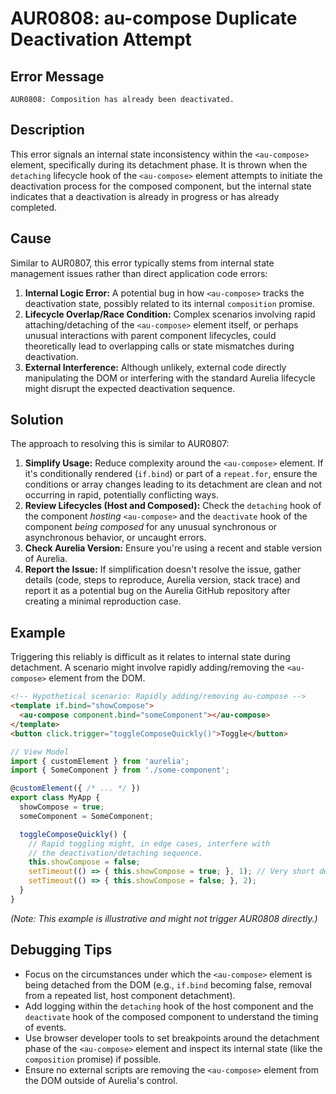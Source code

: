 # AUR0808: au-compose Duplicate Deactivation Attempt

## Error Message

`AUR0808: Composition has already been deactivated.`

## Description

This error signals an internal state inconsistency within the `<au-compose>` element, specifically during its detachment phase. It is thrown when the `detaching` lifecycle hook of the `<au-compose>` element attempts to initiate the deactivation process for the composed component, but the internal state indicates that a deactivation is already in progress or has already completed.

## Cause

Similar to AUR0807, this error typically stems from internal state management issues rather than direct application code errors:

1.  **Internal Logic Error:** A potential bug in how `<au-compose>` tracks the deactivation state, possibly related to its internal `composition` promise.
2.  **Lifecycle Overlap/Race Condition:** Complex scenarios involving rapid attaching/detaching of the `<au-compose>` element itself, or perhaps unusual interactions with parent component lifecycles, could theoretically lead to overlapping calls or state mismatches during deactivation.
3.  **External Interference:** Although unlikely, external code directly manipulating the DOM or interfering with the standard Aurelia lifecycle might disrupt the expected deactivation sequence.

## Solution

The approach to resolving this is similar to AUR0807:

1.  **Simplify Usage:** Reduce complexity around the `<au-compose>` element. If it's conditionally rendered (`if.bind`) or part of a `repeat.for`, ensure the conditions or array changes leading to its detachment are clean and not occurring in rapid, potentially conflicting ways.
2.  **Review Lifecycles (Host and Composed):** Check the `detaching` hook of the component *hosting* `<au-compose>` and the `deactivate` hook of the component *being composed* for any unusual synchronous or asynchronous behavior, or uncaught errors.
3.  **Check Aurelia Version:** Ensure you're using a recent and stable version of Aurelia.
4.  **Report the Issue:** If simplification doesn't resolve the issue, gather details (code, steps to reproduce, Aurelia version, stack trace) and report it as a potential bug on the Aurelia GitHub repository after creating a minimal reproduction case.

## Example

Triggering this reliably is difficult as it relates to internal state during detachment. A scenario might involve rapidly adding/removing the `<au-compose>` element from the DOM.

```html
<!-- Hypothetical scenario: Rapidly adding/removing au-compose -->
<template if.bind="showCompose">
  <au-compose component.bind="someComponent"></au-compose>
</template>
<button click.trigger="toggleComposeQuickly()">Toggle</button>
```

```typescript
// View Model
import { customElement } from 'aurelia';
import { SomeComponent } from './some-component';

@customElement({ /* ... */ })
export class MyApp {
  showCompose = true;
  someComponent = SomeComponent;

  toggleComposeQuickly() {
    // Rapid toggling might, in edge cases, interfere with
    // the deactivation/detaching sequence.
    this.showCompose = false;
    setTimeout(() => { this.showCompose = true; }, 1); // Very short delay
    setTimeout(() => { this.showCompose = false; }, 2);
  }
}
```
*(Note: This example is illustrative and might not trigger AUR0808 directly.)*

## Debugging Tips

*   Focus on the circumstances under which the `<au-compose>` element is being detached from the DOM (e.g., `if.bind` becoming false, removal from a repeated list, host component detachment).
*   Add logging within the `detaching` hook of the host component and the `deactivate` hook of the composed component to understand the timing of events.
*   Use browser developer tools to set breakpoints around the detachment phase of the `<au-compose>` element and inspect its internal state (like the `composition` promise) if possible.
*   Ensure no external scripts are removing the `<au-compose>` element from the DOM outside of Aurelia's control.
